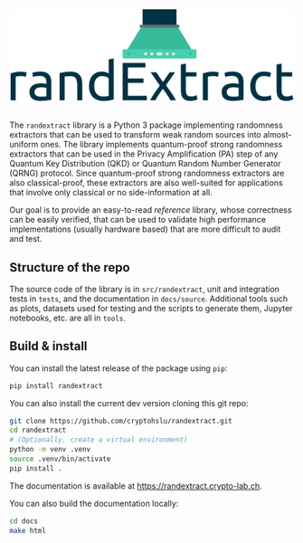 <div align="center">
<picture>
  <source srcset="logo/logo-dark-mode.png" media="(prefers-color-scheme: dark)">
  <img width=500px alt="randExtract logo" src="logo/logo-light-mode.png">
</picture>
</div>
<br>

The `randextract` library is a Python 3 package implementing randomness extractors that can be used to transform
weak random sources into almost-uniform ones. The library implements quantum-proof strong randomness extractors that can
be used in the Privacy Amplification (PA) step of any Quantum Key Distribution (QKD) or Quantum Random Number Generator
(QRNG) protocol. Since quantum-proof strong randomness extractors are also classical-proof, these extractors are also
well-suited for applications that involve only classical or no side-information at all.

Our goal is to provide an easy-to-read *reference* library, whose correctness can be easily verified, that can be used
to validate high performance implementations (usually hardware based) that are more difficult to audit and test.

## Structure of the repo
The source code of the library is in `src/randextract`, unit and integration tests in `tests`, and the documentation in
`docs/source`. Additional tools such as plots, datasets used for testing and the scripts to generate them, Jupyter
notebooks, etc. are all in `tools`.

## Build & install
You can install the latest release of the package using `pip`:

```bash
pip install randextract
```

You can also install the current dev version cloning this git repo:
```bash
git clone https://github.com/cryptohslu/randextract.git
cd randextract
# (Optionally, create a virtual environment)
python -m venv .venv
source .venv/bin/activate
pip install .
```

The documentation is available at https://randextract.crypto-lab.ch.

You can also build the documentation locally:
```bash
cd docs
make html
```
